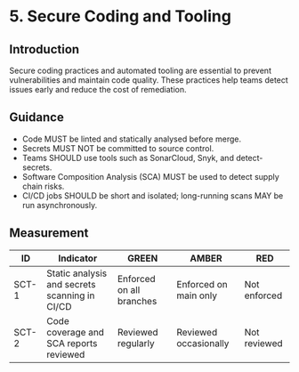 # 5. Secure Coding and Tooling

## Introduction
Secure coding practices and automated tooling are essential to prevent vulnerabilities and maintain code quality. These practices help teams detect issues early and reduce the cost of remediation.

## Guidance
- Code MUST be linted and statically analysed before merge.
- Secrets MUST NOT be committed to source control.
- Teams SHOULD use tools such as SonarCloud, Snyk, and detect-secrets.
- Software Composition Analysis (SCA) MUST be used to detect supply chain risks.
- CI/CD jobs SHOULD be short and isolated; long-running scans MAY be run asynchronously.

## Measurement

| ID     | Indicator | GREEN | AMBER | RED |
|--------|-----------|--------|--------|-----|
| SCT-1 | Static analysis and secrets scanning in CI/CD | Enforced on all branches | Enforced on main only | Not enforced |
| SCT-2 | Code coverage and SCA reports reviewed | Reviewed regularly | Reviewed occasionally | Not reviewed |
